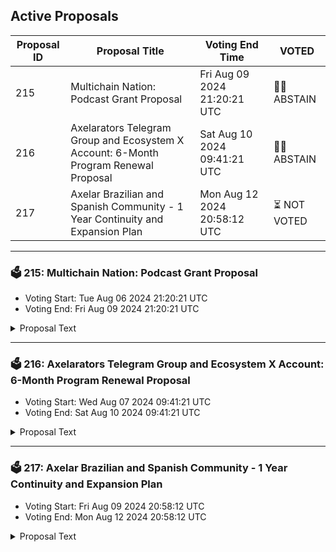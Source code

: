 ## Active Proposals

| Proposal ID | Proposal Title | Voting End Time | VOTED |
|-------------|----------------|-----------------|-------|
| 215 | Multichain Nation: Podcast Grant Proposal | Fri Aug 09 2024 21:20:21 UTC | 🤷‍♂️ ABSTAIN |
| 216 | Axelarators Telegram Group and Ecosystem X Account: 6-Month Program Renewal Proposal | Sat Aug 10 2024 09:41:21 UTC | 🤷‍♂️ ABSTAIN |
| 217 | Axelar Brazilian and Spanish Community - 1 Year Continuity and Expansion Plan | Mon Aug 12 2024 20:58:12 UTC | ⏳ NOT VOTED |

---

### 🗳 215: Multichain Nation: Podcast Grant Proposal
- Voting Start: Tue Aug 06 2024 21:20:21 UTC
- Voting End: Fri Aug 09 2024 21:20:21 UTC

<details>
<summary>Proposal Text</summary>
 
This proposal withdraw funds from community pool to fund Multichain Nation's Podcast Grant Proposal as mentioned here: https://community.axelar.network/t/multichain-nation-podcast-grant-proposal/3003
</details>

---

### 🗳 216: Axelarators Telegram Group and Ecosystem X Account: 6-Month Program Renewal Proposal
- Voting Start: Wed Aug 07 2024 09:41:21 UTC
- Voting End: Sat Aug 10 2024 09:41:21 UTC

<details>
<summary>Proposal Text</summary>
 
ORIGINAL PROPOSAL PASSED, BUT REQUESTED WRONG AMOUNT OF AXL This proposal withdraw funds from community pool to support Interlinked DAO as mentioned here: https://community.axelar.network/t/axelarators-telegram-group-and-ecosystem-x-account-6-month-program-renewal-proposal/2959
</details>

---

### 🗳 217: Axelar Brazilian and Spanish Community - 1 Year Continuity and Expansion Plan
- Voting Start: Fri Aug 09 2024 20:58:12 UTC
- Voting End: Mon Aug 12 2024 20:58:12 UTC

<details>
<summary>Proposal Text</summary>
 
This proposal withdraws funds from the community pool to support the Axelar Spanish and Brazilian Community Continuity and Expansion Plan as detailed here: nhttps://community.axelar.network/t/1-year-2-communities-axelar-spanish-and-brazilian-community-continuity-and-expansion-plan/2998
</details>
